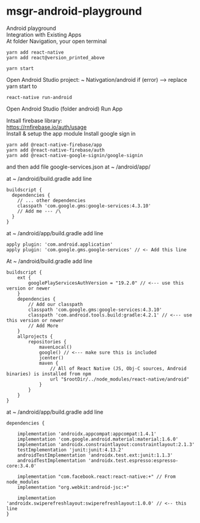 # msgr-android-playground
Android playground <br/>
Integration with Existing Apps <br/>
At folder Navigation, your open terminal <br/>

```
yarn add react-native
yarn add react@version_printed_above
```

```
yarn start
```

Open Android Studio project: ~ Nativgation/android
if (error) --> replace yarn start to 
```
react-native run-android
```
Open Android Studio (folder android) Run App

Intsall firebase library: <br/>
https://rnfirebase.io/auth/usage <br/>
Install & setup the app module
Install google sign in 
```
yarn add @react-native-firebase/app
yarn add @react-native-firebase/auth
yarn add @react-native-google-signin/google-signin
```
and then add file google-services.json  at ~ /android/app/

at ~ /android/build.gradle add line 
```
buildscript {
  dependencies {
    // ... other dependencies
    classpath 'com.google.gms:google-services:4.3.10'
    // Add me --- /\
  }
}
```
at ~ /android/app/build.gradle add line
```
apply plugin: 'com.android.application'
apply plugin: 'com.google.gms.google-services' // <- Add this line
```

At ~ /android/build.gradle add line
```
buildscript {
    ext {
        googlePlayServicesAuthVersion = "19.2.0" // <--- use this version or newer
    }
    dependencies {
        // Add our classpath
        classpath 'com.google.gms:google-services:4.3.10'
        classpath 'com.android.tools.build:gradle:4.2.1' // <--- use this version or newer
        // Add More
    }
    allprojects {
        repositories {
            mavenLocal()
            google() // <--- make sure this is included
            jcenter()
            maven {
                // All of React Native (JS, Obj-C sources, Android binaries) is installed from npm
                url "$rootDir/../node_modules/react-native/android"
            }
        }
    }
}
```

at ~ /android/app/build.gradle add line
```
dependencies {

    implementation 'androidx.appcompat:appcompat:1.4.1'
    implementation 'com.google.android.material:material:1.6.0'
    implementation 'androidx.constraintlayout:constraintlayout:2.1.3'
    testImplementation 'junit:junit:4.13.2'
    androidTestImplementation 'androidx.test.ext:junit:1.1.3'
    androidTestImplementation 'androidx.test.espresso:espresso-core:3.4.0'

    implementation "com.facebook.react:react-native:+" // From node_modules
    implementation "org.webkit:android-jsc:+"

    implementation 'androidx.swiperefreshlayout:swiperefreshlayout:1.0.0' // <-- this line
}
```

